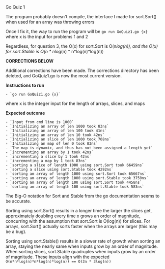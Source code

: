 Go Quiz 1

The program probably doesn't compile, the interface I made for sort.Sort() when used for an array was throwing errors

Once I fix it, the way to run the program will be `go run GoQuiz1.go {x}` where x is the input for problems 1 and 2

Regardless, for question 3, the O(x) for sort.Sort is O(n*log(n)), and the O(x) for sort.Stable is O(n * n*log(n) * n*log(n)*log(n))

<b>CORRECTIONS BELOW</b>

Additional corrections have been made. The corrections directory has been deleted, and GoQuiz1.go is now the most current version.

<b>Instructions to run</b>

    - `go run GoQuiz1.go {x}` 

where x is the integer input for the length of arrays, slices, and maps


<b>Expected outcome</b>

    - `Input from cmd line is 1000`
    - `Initializing an array of len 1000 took 83ns`
    - `Initializing an array of len 100 took 41ns`
    - `Initializing an array of len 10 took 42ns`
    - `Initializing an slice of len 1000 took 708ns`
    - `Initializing an map of len 0 took 83ns`
    - `The map is dynamic, and thus has not been assigned a length yet`
    - `incrementing an array by 1 took 42ns`
    - `incrementing a slice by 1 took 42ns`
    - `incrementing a map by 1 took 83ns`
    - `sorting a slice of length 1000 using sort.Sort took 66459ns`
    - `sorting a slice using sort.Stable took 4292ns`
    - `sorting an array of length 1000 using sort.Sort took 65667ns`
    - `sorting an array of length 1000 using sort.Stable took 3750ns`
    - `sorting an array of length 100 using sort.Sort took 4458ns`
    - `sorting an array of length 100 using sort.Stable took 583ns`


The Big-O notation for Sort and Stable from the go documentation seems to be accurate. 

Sorting using sort.Sort() results in a longer time the larger the slices get, approximately doubling every time x grows an order of magnitude, concurring with the assumption that sort.Sort is O(log(n)) for slices. For arrays, sort.Sort() actually sorts faster when the arrays are larger (this may be a bug). 

Sorting using sort.Stable() results in a slower rate of growth when sorting an array, staying the nearly same when inputs grow by an order of magnitude. When sorting slices, sort.Stable quadruples when inputs grow by an order of magnitude. These inputs align with the expected `O(n*n*log(n)*n*log(n)*log(n)) == O(3n * 3log(n))`
